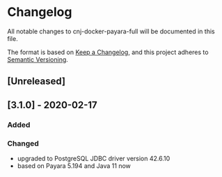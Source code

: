# Changelog
All notable changes to cnj-docker-payara-full will be documented in this file.

The format is based on [Keep a Changelog](https://keepachangelog.com/en/1.0.0/),
and this project adheres to [Semantic Versioning](https://semver.org/spec/v2.0.0.html).

## [Unreleased]

## [3.1.0] - 2020-02-17
### Added
### Changed
- upgraded to PostgreSQL JDBC driver version 42.6.10
- based on Payara 5.194 and Java 11 now
